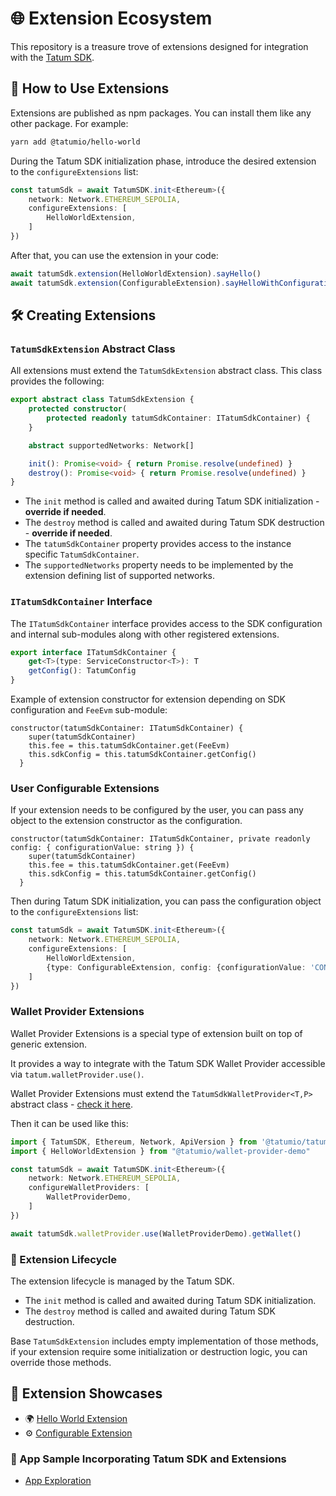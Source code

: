 # 🌐 Extension Ecosystem

This repository is a treasure trove of extensions designed for integration with the [Tatum SDK](https://github.com/tatumio/tatum-js).

## 🚀 How to Use Extensions

Extensions are published as npm packages. You can install them like any other package. 
For example:

```bash
yarn add @tatumio/hello-world
```

During the Tatum SDK initialization phase, introduce the desired extension to the `configureExtensions` list:

```typescript
const tatumSdk = await TatumSDK.init<Ethereum>({
    network: Network.ETHEREUM_SEPOLIA,
    configureExtensions: [
        HelloWorldExtension,
    ]
})
```

After that, you can use the extension in your code:

```typescript
await tatumSdk.extension(HelloWorldExtension).sayHello()
await tatumSdk.extension(ConfigurableExtension).sayHelloWithConfiguration()
```

## 🛠️ Creating Extensions

### `TatumSdkExtension` Abstract Class

All extensions must extend the `TatumSdkExtension` abstract class. 
This class provides the following:

```typescript
export abstract class TatumSdkExtension {
    protected constructor(
        protected readonly tatumSdkContainer: ITatumSdkContainer) {
    }

    abstract supportedNetworks: Network[]

    init(): Promise<void> { return Promise.resolve(undefined) }
    destroy(): Promise<void> { return Promise.resolve(undefined) }
}
```

- The `init` method is called and awaited during Tatum SDK initialization - **override if needed**.
- The `destroy` method is called and awaited during Tatum SDK destruction - **override if needed**.
- The `tatumSdkContainer` property provides access to the instance specific `TatumSdkContainer`.
- The `supportedNetworks` property needs to be implemented by the extension defining list of supported networks.

### `ITatumSdkContainer` Interface

The `ITatumSdkContainer` interface provides access to the SDK configuration and internal sub-modules along with other registered extensions.

```typescript
export interface ITatumSdkContainer {
    get<T>(type: ServiceConstructor<T>): T
    getConfig(): TatumConfig
}
```

Example of extension constructor for extension depending on SDK configuration and `FeeEvm` sub-module:

```
constructor(tatumSdkContainer: ITatumSdkContainer) {
    super(tatumSdkContainer)
    this.fee = this.tatumSdkContainer.get(FeeEvm)
    this.sdkConfig = this.tatumSdkContainer.getConfig()
  }
```

### User Configurable Extensions

If your extension needs to be configured by the user, you can pass any object to the extension constructor as the configuration.

```
constructor(tatumSdkContainer: ITatumSdkContainer, private readonly config: { configurationValue: string }) {
    super(tatumSdkContainer)
    this.fee = this.tatumSdkContainer.get(FeeEvm)
    this.sdkConfig = this.tatumSdkContainer.getConfig()
  }
```

Then during Tatum SDK initialization, you can pass the configuration object to the `configureExtensions` list:

```typescript
const tatumSdk = await TatumSDK.init<Ethereum>({
    network: Network.ETHEREUM_SEPOLIA,
    configureExtensions: [
        HelloWorldExtension,
        {type: ConfigurableExtension, config: {configurationValue: 'CONFIGURED VALUE'}},
    ]
})
```

### Wallet Provider Extensions

Wallet Provider Extensions is a special type of extension built on top of generic extension.

It provides a way to integrate with the Tatum SDK Wallet Provider accessible via `tatum.walletProvider.use()`.

Wallet Provider Extensions must extend the `TatumSdkWalletProvider<T,P>` abstract class - [check it here](https://github.com/tatumio/tatum-js/blob/master/src/service/extensions/tatumsdk.wallet.providers.dto.ts).

Then it can be used like this:

```typescript
import { TatumSDK, Ethereum, Network, ApiVersion } from '@tatumio/tatum'
import { HelloWorldExtension } from "@tatumio/wallet-provider-demo"

const tatumSdk = await TatumSDK.init<Ethereum>({
    network: Network.ETHEREUM_SEPOLIA,
    configureWalletProviders: [
        WalletProviderDemo,
    ]
})

await tatumSdk.walletProvider.use(WalletProviderDemo).getWallet()
```

### 🔄 Extension Lifecycle

The extension lifecycle is managed by the Tatum SDK.

- The `init` method is called and awaited during Tatum SDK initialization.
- The `destroy` method is called and awaited during Tatum SDK destruction.

Base `TatumSdkExtension` includes empty implementation of those methods, if your extension require some initialization or destruction logic, you can override those methods.

## 🎨 Extension Showcases

- 🌍 [Hello World Extension](./examples/hello-world/README.md)
- ⚙️ [Configurable Extension](./examples/configurable-extension/README.md)

### 📱 App Sample Incorporating Tatum SDK and Extensions

- [App Exploration](./examples/app/README.md)
